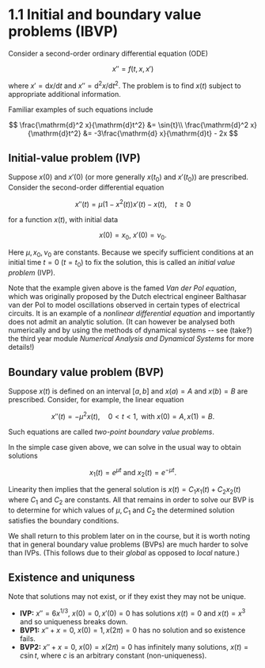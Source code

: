 # 1.1 Initial and boundary value problems (IBVP)

Consider a second-order ordinary differential equation (ODE)
 
$$
x'' = f(t,x,x') 
$$

where $x'=\mathrm{d}x/\mathrm{d}t$ and $x''=\mathrm{d}^2x/\mathrm{d}t^2$. The problem is to find $x(t)$ subject to appropriate additional information.

Familiar examples of such equations include

$$
 \frac{\mathrm{d}^2 x}{\mathrm{d}t^2} &= \sin{t}\\
 \frac{\mathrm{d}^2 x}{\mathrm{d}t^2} &= -3\frac{\mathrm{d} x}{\mathrm{d}t} - 2x 
$$

## Initial-value problem (IVP)
Suppose $x(0)$ and $x'(0)$ (or more generally $x(t_0)$ and $x'(t_0)$) are prescribed. Consider the second-order differential equation 

$$
x''(t) = \mu(1-x^2(t))x'(t) - x(t),\quad t\geq 0
$$

for a function $x(t)$, with initial data

$$
 x(0) = x_0,~ x'(0) = \nu_0.
$$

Here $\mu, x_0, \nu_0$ are constants. Because we specify sufficient conditions at an initial time $t=0$ ($t=t_0$) to fix the solution, this is called an 
*initial value problem* (IVP).

Note that the example given above is the famed *Van der Pol equation*, which was originally proposed by the Dutch electrical engineer Balthasar 
van der Pol to model oscillations observed in certain types of electrical circuits. It is an example of a *nonlinear differential equation* and importantly does 
not admit an analytic solution. (It can however be analysed both numerically and by using the methods of dynamical systems -- see (take?) the third year module 
*Numerical Analysis and Dynamical Systems* for more details!)

## Boundary value problem (BVP)
Suppose $x(t)$ is defined on an interval $[a, b]$ and $x(a) = A$ and $x(b) = B$ are prescribed. Consider, for example, the linear equation

$$
x''(t) = -\mu^2 x(t), \quad 0 < t <1, \text{ with } x(0) = A, x(1) = B.
\label{eqn:example1}
$$

Such equations are called *two-point boundary value problems*.

In the simple case given above, we can solve in the usual way to obtain solutions

$$
 x_1(t) = e^{\mu t} \text{ and } x_2(t) = e^{-\mu t}. 
$$

Linearity then implies that the general solution is $\displaystyle x(t) = C_1x_1(t) + C_2x_2(t)$ where $C_1$ and $C_2$ are constants. All that remains in 
order to solve our BVP is to determine for which values of $\mu, C_1$ and $C_2$ the determined solution satisfies the boundary conditions. 


We shall return to this problem later on in the course, but it is worth noting that in general boundary value problems (BVPs) are much harder to solve than IVPs. 
(This follows due to their *global* as opposed to *local* nature.)

## Existence and uniquness
Note that solutions may not exist, or if they exist they may not be unique.

- **IVP:** $x''=6x^{1/3},~ x(0) = 0, x'(0)=0$ has solutions $x(t)=0$ and $x(t)=x^3$ and so uniqueness breaks down.
- **BVP1:** $x''+x=0,~ x(0)=1, x(2\pi)=0$ has no solution and so existence fails.
- **BVP2:** $x''+x=0,~ x(0)=x(2\pi)=0$ has infinitely many solutions, $x(t)=c\sin{t}$, where $c$ is an arbitrary constant (non-uniqueness).
